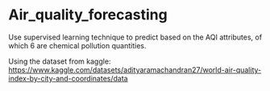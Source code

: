# Air_quality_forecasting

Use supervised learning technique to predict based on the AQI attributes, of which 6 are chemical pollution quantities. 

Using the dataset from kaggle: https://www.kaggle.com/datasets/adityaramachandran27/world-air-quality-index-by-city-and-coordinates/data


